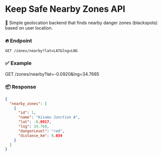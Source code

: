 # Keep Safe Nearby Zones API

🚨 Simple geolocation backend that finds nearby danger zones (blackspots) based on user location.

### 🔥 Endpoint

`GET /zones/nearby?lat=LAT&lng=LNG`

### ✅ Example

GET /zones/nearby?lat=-0.0920&lng=34.7685

### 📦 Response

```json
{
  "nearby_zones": [
    {
      "id": 1,
      "name": "Kisumu Junction A",
      "lat": -0.0917,
      "lng": 34.768,
      "dangerLevel": "red",
      "distance_km": 0.034
    }
  ]
}